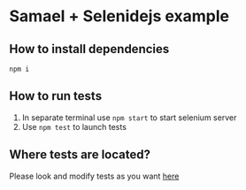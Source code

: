 # Samael + Selenidejs example

## How to install dependencies
```
npm i
```

## How to run tests

1. In separate terminal use `npm start` to start selenium server
2. Use `npm test` to launch tests

## Where tests are located?
Please look and modify tests as you want [here](spec.ts)
